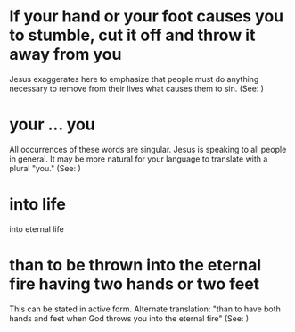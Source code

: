 
# If your hand or your foot causes you to stumble, cut it off and throw it away from you
Jesus exaggerates here to emphasize that people must do anything necessary to remove from their lives what causes them to sin. (See: )

# your ... you
All occurrences of these words are singular. Jesus is speaking to all people in general. It may be more natural for your language to translate with a plural "you." (See: )

# into life
into eternal life

# than to be thrown into the eternal fire having two hands or two feet
This can be stated in active form. Alternate translation: "than to have both hands and feet when God throws you into the eternal fire" (See: )